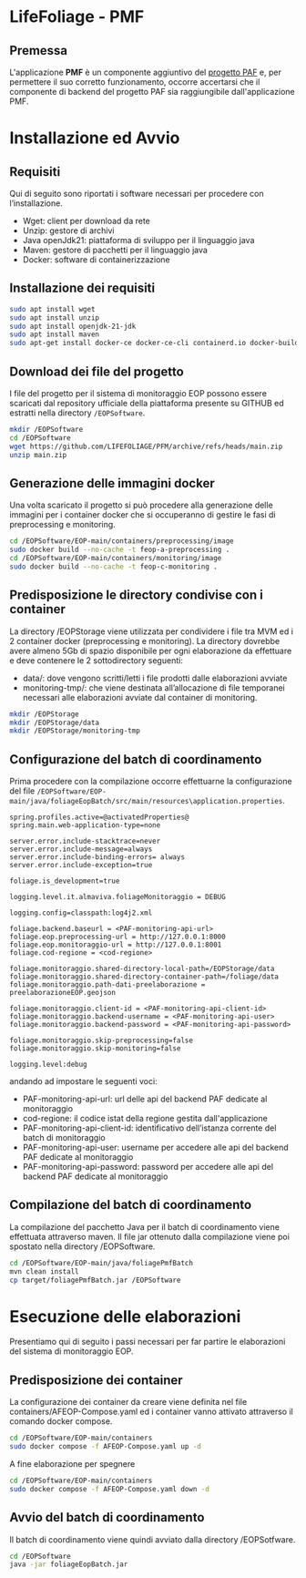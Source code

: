 # LifeFoliage - PMF

## <a id="premessa"> Premessa </a>

L'applicazione **PMF** è un componente aggiuntivo del [progetto PAF](https://github.com/LIFEFOLIAGE/PAF/) e, per permettere il suo corretto funzionamento, occorre accertarsi che il componente di backend del progetto PAF sia raggiungibile dall'applicazione PMF.

# Installazione ed Avvio

## <a id="requisiti"> Requisiti </a>

Qui di seguito sono riportati i software necessari per procedere con l’installazione.

*	Wget: client per download da rete
*	Unzip: gestore di archivi
*	Java openJdk21: piattaforma di sviluppo per il linguaggio java
*	Maven: gestore di pacchetti per il linguaggio java
*	Docker: software di containerizzazione


## <a id="installazione"> Installazione dei requisiti

```bash
sudo apt install wget
sudo apt install unzip
sudo apt install openjdk-21-jdk
sudo apt install maven
sudo apt-get install docker-ce docker-ce-cli containerd.io docker-buildx-plugin docker-compose-plugin

```

## <a id="downloadPafProject">Download dei file del progetto

I file del progetto per il sistema di monitoraggio EOP possono essere scaricati dal repository ufficiale della piattaforma presente su GITHUB ed estratti nella directory `/EOPSoftware`.

```bash
mkdir /EOPSoftware
cd /EOPSoftware
wget https://github.com/LIFEFOLIAGE/PFM/archive/refs/heads/main.zip
unzip main.zip

```


## <a id="createDockerImages">Generazione delle immagini docker

Una volta scaricato il progetto si può procedere alla generazione delle immagini per i container docker che si occuperanno di gestire le fasi di preprocessing e monitoring.

```bash
cd /EOPSoftware/EOP-main/containers/preprocessing/image
sudo docker build --no-cache -t feop-a-preprocessing .
cd /EOPSoftware/EOP-main/containers/monitoring/image
sudo docker build --no-cache -t feop-c-monitoring .
```

## <a id="sharedDirectoriesSetup">Predisposizione le directory condivise con i container

La directory /EOPStorage viene utilizzata per condividere i file tra MVM ed i 2 container docker (preprocessing e monitoring). La directory dovrebbe avere almeno 5Gb di spazio disponibile per ogni elaborazione da effettuare e deve contenere le 2 sottodirectory seguenti:
*	data/: dove vengono scritti/letti i file prodotti dalle elaborazioni avviate
*	monitoring-tmp/: che viene destinata all’allocazione di file temporanei necessari alle elaborazioni avviate dal container di monitoring.


```bash
mkdir /EOPStorage
mkdir /EOPStorage/data
mkdir /EOPStorage/monitoring-tmp
```

## <a id="batchSetup">Configurazione del batch di coordinamento

Prima procedere con la compilazione occorre effettuarne la configurazione del file  `/EOPSoftware/EOP-main/java/foliageEopBatch/src/main/resources\application.properties`.


```
spring.profiles.active=@activatedProperties@
spring.main.web-application-type=none

server.error.include-stacktrace=never
server.error.include-message=always
server.error.include-binding-errors= always
server.error.include-exception=true

foliage.is_development=true

logging.level.it.almaviva.foliageMonitoraggio = DEBUG

logging.config=classpath:log4j2.xml

foliage.backend.baseurl = <PAF-monitoring-api-url>
foliage.eop.preprocessing-url = http://127.0.0.1:8000
foliage.eop.monitoraggio-url = http://127.0.0.1:8001
foliage.cod-regione = <cod-regione>

foliage.monitoraggio.shared-directory-local-path=/EOPStorage/data
foliage.monitoraggio.shared-directory-container-path=/foliage/data
foliage.monitoraggio.path-dati-preelaborazione = preelaborazioneEOP.geojson

foliage.monitoraggio.client-id = <PAF-monitoring-api-client-id>
foliage.monitoraggio.backend-username = <PAF-monitoring-api-user>
foliage.monitoraggio.backend-password = <PAF-monitoring-api-password>

foliage.monitoraggio.skip-preprocessing=false
foliage.monitoraggio.skip-monitoring=false

logging.level:debug

```

andando ad impostare le seguenti voci:
*	PAF-monitoring-api-url: url delle api del backend PAF dedicate al monitoraggio
*	cod-regione: il codice istat della regione gestita dall'applicazione
*	PAF-monitoring-api-client-id: identificativo dell’istanza corrente del batch di monitoraggio
*	PAF-monitoring-api-user: username per accedere alle api del backend PAF dedicate al monitoraggio
*	PAF-monitoring-api-password: password per accedere alle api del backend PAF dedicate al monitoraggio





## <a id="batchBuild">Compilazione del batch di coordinamento

La compilazione del pacchetto Java per il batch di coordinamento viene effettuata attraverso maven. Il file jar ottenuto dalla compilazione viene poi spostato nella directory /EOPSoftware.


```bash
cd /EOPSoftware/EOP-main/java/foliagePmfBatch
mvn clean install
cp target/foliagePmfBatch.jar /EOPSoftware

```


# Esecuzione delle elaborazioni

Presentiamo qui di seguito i passi necessari per far partire le elaborazioni del sistema di monitoraggio EOP.


## <a id="containerStartup">Predisposizione dei container

La configurazione dei container da creare viene definita nel file containers/AFEOP-Compose.yaml ed i container vanno attivato attraverso il comando docker compose.

```bash
cd /EOPSoftware/EOP-main/containers
sudo docker compose -f AFEOP-Compose.yaml up -d
```

A fine elaborazione per spegnere

```bash
cd /EOPSoftware/EOP-main/containers
sudo docker compose -f AFEOP-Compose.yaml down -d
```




## <a id="batchRun">Avvio del batch di coordinamento

Il batch di coordinamento viene quindi avviato dalla directory /EOPSotfware.
```bash
cd /EOPSoftware
java -jar foliageEopBatch.jar

```